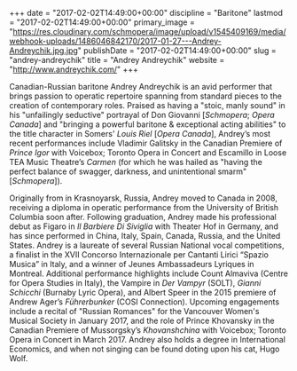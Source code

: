 +++
date = "2017-02-02T14:49:00+00:00"
discipline = "Baritone"
lastmod = "2017-02-02T14:49:00+00:00"
primary_image = "https://res.cloudinary.com/schmopera/image/upload/v1545409169/media/webhook-uploads/1486046842170/2017-01-27---Andrey-Andreychik.jpg.jpg"
publishDate = "2017-02-02T14:49:00+00:00"
slug = "andrey-andreychik"
title = "Andrey Andreychik"
website = "http://www.andreychik.com/"
+++

Canadian-Russian baritone Andrey Andreychik is an avid performer that brings passion to operatic repertoire spanning from standard pieces to the creation of contemporary roles. Praised as having a "stoic, manly sound" in his "unfailingly seductive" portrayal of Don Giovanni [*Schmopera*; *Opera Canada*] and "bringing a powerful baritone & exceptional acting abilities" to the title character in Somers' *Louis Riel* [*Opera Canada*], Andrey’s most recent performances include Vladimir Galitsky in the Canadian Premiere of *Prince Igor* with Voicebox; Toronto Opera in Concert and Escamillo in Loose TEA Music Theatre’s *Carmen* (for which he was hailed as "having the perfect balance of swagger, darkness, and unintentional smarm" [*Schmopera*]).

Originally from in Krasnoyarsk, Russia, Andrey moved to Canada in 2008, receiving a diploma in operatic performance from the University of British Columbia soon after. Following graduation, Andrey made his professional debut as Figaro in *Il Barbiere Di Siviglia* with Theater Hof in Germany, and has since performed in China, Italy, Spain, Canada, Russia, and the United States. Andrey is a laureate of several Russian National vocal competitions, a finalist in the XVII Concorso Internazionale per Cantanti Lirici “Spazio Musica” in Italy, and a winner of Jeunes Ambassadeurs Lyriques in Montreal. Additional performance highlights include Count Almaviva (Centre for Opera Studies in Italy), the Vampire in *Der Vampyr* (SOLT), *Gianni Schicchi* (Burnaby Lyric Opera), and Albert Speer in the 2015 premiere of Andrew Ager’s *Führerbunker* (COSI Connection). Upcoming engagements include a recital of "Russian Romances" for the Vancouver Women's Musical Society in January 2017, and the role of Prince Khovansky in the Canadian Premiere of Mussorgsky’s *Khovanshchina* with Voicebox; Toronto Opera in Concert in March 2017. Andrey also holds a degree in International Economics, and when not singing can be found doting upon his cat, Hugo Wolf.
